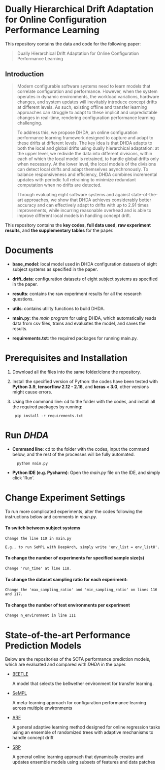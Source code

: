 
# Dually Hierarchical Drift Adaptation for Online Configuration Performance Learning

This repository contains the data and code for the following paper: 
> Dually Hierarchical Drift Adaptation for Online Configuration Performance Learning

## Introduction
> Modern configurable software systems need to learn models that correlate configuration and performance. However, when the system operates in dynamic environments, the workload variations, hardware changes, and system updates will inevitably introduce concept drifts at different levels. As such, existing offline and transfer learning approaches can struggle to adapt to these implicit and unpredictable changes in real-time, rendering configuration performance learning challenging. 
>
> To address this, we propose DHDA, an online configuration performance learning framework designed to capture and adapt to these drifts at different levels. The key idea is that DHDA adapts to both the local and global drifts using dually hierarchical adaptation: at the upper level, we redivide the data into different divisions, within each of which the local model is retrained, to handle global drifts only when necessary. At the lower level, the local models of the divisions can detect local drifts and adapt themselves asynchronously. To balance responsiveness and efficiency, DHDA combines incremental updates with periodic full retraining to minimize redundant computation when no drifts are detected.
>
> Through evaluating eight software systems and against state-of-the-art approaches, we show that DHDA achieves considerably better accuracy and can effectively adapt to drifts with up to 2.91 times improvements, while incurring reasonable overhead and is able to improve different local models in handling concept drift. 

This repository contains the **key codes**, **full data used**, **raw experiment results**, and **the supplementary tables** for the paper.

# Documents
- **base_model**:
local model used in DHDA
configuration datasets of eight subject systems as specified in the paper.
- **drift_data**:
configuration datasets of eight subject systems as specified in the paper.

- **results**:
contains the raw experiment results for all the research questions.

- **utils**:
contains utility functions to build DHDA.

- **main.py**: 
the *main program* for using DHDA, which automatically reads data from csv files, trains and evaluates the model, and saves the results.

- **requirements.txt**:
the required packages for running main.py.

# Prerequisites and Installation
1. Download all the files into the same folder/clone the repository.

2. Install the specified version of Python:
the codes have been tested with **Python 3.9**, **tensorflow 2.12 - 2.16**, and **keras < 3.0**, other versions might cause errors.

3. Using the command line: cd to the folder with the codes, and install all the required packages by running:

        pip install -r requirements.txt

# Run *DHDA*

- **Command line**: cd to the folder with the codes, input the command below, and the rest of the processes will be fully automated.

        python main.py
        
- **Python IDE (e.g. Pycharm)**: Open the *main.py* file on the IDE, and simply click 'Run'.


# Change Experiment Settings
To run more complicated experiments, alter the codes following the instructions below and comments in *main.py*.
#### To switch between subject systems
    Change the line 110 in main.py

    E.g., to run SeMPL with DeepArch, simply write 'env_list = env_list8'.

#### To change the number of experiments for specified sample size(s)
    Change 'run_time' at line 118.

#### To change the dataset sampling ratio for each experiment:
    Change the 'max_sampling_ratio' and 'min_sampling_ratio' on lines 116 and 117.

#### To change the number of test environments per experiment
    Change n_environment in line 111

# State-of-the-art Performance Prediction Models
Below are the repositories of the SOTA performance prediction models, which are evaluated and compared with *DHDA* in the paper.

- [BEETLE](https://github.com/ai-se/BEETLE)

   A model that selects the bellwether environment for transfer learning.

- [SeMPL](https://github.com/ideas-labo/SeMPL)

  A meta-learning approach for configuration performance learning across multiple environments
- [ARF](https://scikit-multiflow.readthedocs.io/en/stable/api/generated/skmultiflow.meta.AdaptiveRandomForestRegressor.html)

  A general adaptive learning method designed for online regression tasks using an ensemble of randomized trees with adaptive mechanisms to handle concept drift
- [SRP](https://riverml.xyz/0.22.0/api/ensemble/SRPRegressor/)

  A general online learning approach that dynamically creates and updates ensemble models using subsets of features and data patches
